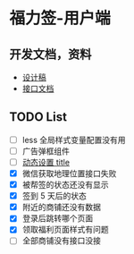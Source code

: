 # 福力签-用户端
## 开发文档，资料
- [设计稿](https://lanhuapp.com/web/#/item/project/board/detail?pid=f729a31f-268c-4edc-a390-4c18a4a48191&project_id=f729a31f-268c-4edc-a390-4c18a4a48191&image_id=ded973bc-e59e-42e4-90d0-0393759cd14d)
- [接口文档](http://api.fuliqian.com/swagger/index.html)

## TODO List
- [ ] less 全局样式变量配置没有用
- [ ] 广告弹框组件
- [ ] [动态设置 title](https://juejin.im/post/5d355c3f6fb9a07eb15d9383)
- [x] 微信获取地理位置接口失败
- [x] 被帮签的状态还没有显示
- [x] 签到 5 天后的状态
- [x] 附近的商铺还没有数据
- [x] 登录后跳转哪个页面
- [x] 领取福利页面样式有问题
- [ ] 全部商铺没有接口没接